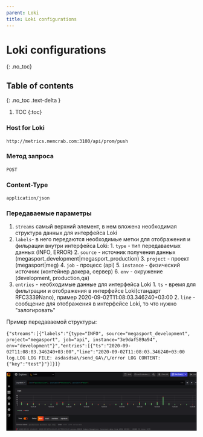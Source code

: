 ```yaml
---
parent: Loki
title: Loki configurations
---
```


# Loki configurations
{: .no_toc}

## Table of contents
{: .no_toc .text-delta }

1. TOC
{:toc}

### Host for Loki
```terminal
http://metrics.memcrab.com:3100/api/prom/push
```

### Метод запроса
```terminal
POST
```

### Content-Type
```terminal
application/json
```

### Передаваемые параметры
1. `streams`  самый верхний элемент, в нем вложена необходимая структура данных для интерфейса Loki
  1. `labels`- в него передаются необходимые метки для отображения и фильрации внутри интерфейса Loki:
    1. `type` - тип передаваемых данных (INFO, ERROR)
    2. `source` - источник получения данных (megasport_development|megasport_production)
    3. `project` - проект (megasport|meg)
    4. `job` - процесс (api)
    5. `instance` - физический источник (контейнер докера, сервер)
    6. `env` - окружение (development, production,qa)
  2. `entries` - необходимые данные для интерфейса Loki
    1.  `ts` - время для фильтрации и отображения в интерфейсе Loki(стандарт RFC3339Nano), пример 2020-09-02T11:08:03.346240+03:00
    2. `line` - сообщение для отображения в интерфейсе Loki, то что нужно "залогировать"


Пример передаваемой структуры:

```terminal
{"streams":[{"labels":"{type="INFO", source="megasport_development", project="megasport", job="api", instance="3e9daf589a94", env="development"}","entries":[{"ts":"2020-09-02T11:08:03.346240+03:00","line":"2020-09-02T11:08:03.346240+03:00 log.LOG LOG FILE: asdasdsa\/send_GA\/\/error LOG CONTENT: {"key":"test"}"}]}]}
```
![Пример отображаемых данных](./loki.png)